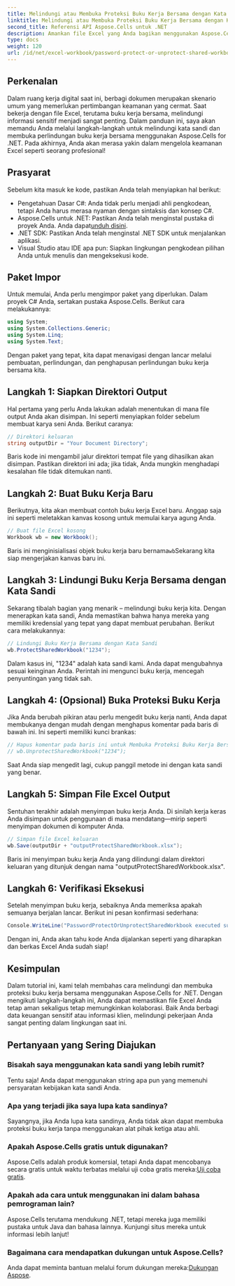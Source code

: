 ```yaml
---
title: Melindungi atau Membuka Proteksi Buku Kerja Bersama dengan Kata Sandi
linktitle: Melindungi atau Membuka Proteksi Buku Kerja Bersama dengan Kata Sandi
second_title: Referensi API Aspose.Cells untuk .NET
description: Amankan file Excel yang Anda bagikan menggunakan Aspose.Cells untuk .NET dengan panduan mudah kami tentang perlindungan kata sandi dan teknik tidak terlindungi.
type: docs
weight: 120
url: /id/net/excel-workbook/password-protect-or-unprotect-shared-workbook/
---
```

## Perkenalan

Dalam ruang kerja digital saat ini, berbagi dokumen merupakan skenario umum yang memerlukan pertimbangan keamanan yang cermat. Saat bekerja dengan file Excel, terutama buku kerja bersama, melindungi informasi sensitif menjadi sangat penting. Dalam panduan ini, saya akan memandu Anda melalui langkah-langkah untuk melindungi kata sandi dan membuka perlindungan buku kerja bersama menggunakan Aspose.Cells for .NET. Pada akhirnya, Anda akan merasa yakin dalam mengelola keamanan Excel seperti seorang profesional!

## Prasyarat

Sebelum kita masuk ke kode, pastikan Anda telah menyiapkan hal berikut:

- Pengetahuan Dasar C#: Anda tidak perlu menjadi ahli pengkodean, tetapi Anda harus merasa nyaman dengan sintaksis dan konsep C#.
-  Aspose.Cells untuk .NET: Pastikan Anda telah menginstal pustaka di proyek Anda. Anda dapat[unduh disini](https://releases.aspose.com/cells/net/).
- .NET SDK: Pastikan Anda telah menginstal .NET SDK untuk menjalankan aplikasi.
- Visual Studio atau IDE apa pun: Siapkan lingkungan pengkodean pilihan Anda untuk menulis dan mengeksekusi kode.

## Paket Impor

Untuk memulai, Anda perlu mengimpor paket yang diperlukan. Dalam proyek C# Anda, sertakan pustaka Aspose.Cells. Berikut cara melakukannya:

```csharp
using System;
using System.Collections.Generic;
using System.Linq;
using System.Text;
```

Dengan paket yang tepat, kita dapat menavigasi dengan lancar melalui pembuatan, perlindungan, dan penghapusan perlindungan buku kerja bersama kita. 

## Langkah 1: Siapkan Direktori Output

Hal pertama yang perlu Anda lakukan adalah menentukan di mana file output Anda akan disimpan. Ini seperti menyiapkan folder sebelum membuat karya seni Anda. Berikut caranya:

```csharp
// Direktori keluaran
string outputDir = "Your Document Directory";
```

Baris kode ini mengambil jalur direktori tempat file yang dihasilkan akan disimpan. Pastikan direktori ini ada; jika tidak, Anda mungkin menghadapi kesalahan file tidak ditemukan nanti.

## Langkah 2: Buat Buku Kerja Baru

Berikutnya, kita akan membuat contoh buku kerja Excel baru. Anggap saja ini seperti meletakkan kanvas kosong untuk memulai karya agung Anda.

```csharp
// Buat file Excel kosong
Workbook wb = new Workbook();
```

 Baris ini menginisialisasi objek buku kerja baru bernama`wb`Sekarang kita siap mengerjakan kanvas baru ini.

## Langkah 3: Lindungi Buku Kerja Bersama dengan Kata Sandi

Sekarang tibalah bagian yang menarik – melindungi buku kerja kita. Dengan menerapkan kata sandi, Anda memastikan bahwa hanya mereka yang memiliki kredensial yang tepat yang dapat membuat perubahan. Berikut cara melakukannya:

```csharp
// Lindungi Buku Kerja Bersama dengan Kata Sandi
wb.ProtectSharedWorkbook("1234");
```

Dalam kasus ini, "1234" adalah kata sandi kami. Anda dapat mengubahnya sesuai keinginan Anda. Perintah ini mengunci buku kerja, mencegah penyuntingan yang tidak sah.

## Langkah 4: (Opsional) Buka Proteksi Buku Kerja

Jika Anda berubah pikiran atau perlu mengedit buku kerja nanti, Anda dapat membukanya dengan mudah dengan menghapus komentar pada baris di bawah ini. Ini seperti memiliki kunci brankas:

```csharp
// Hapus komentar pada baris ini untuk Membuka Proteksi Buku Kerja Bersama
// wb.UnprotectSharedWorkbook("1234");
```

Saat Anda siap mengedit lagi, cukup panggil metode ini dengan kata sandi yang benar.

## Langkah 5: Simpan File Excel Output

Sentuhan terakhir adalah menyimpan buku kerja Anda. Di sinilah kerja keras Anda disimpan untuk penggunaan di masa mendatang—mirip seperti menyimpan dokumen di komputer Anda.

```csharp
// Simpan file Excel keluaran
wb.Save(outputDir + "outputProtectSharedWorkbook.xlsx");
```

Baris ini menyimpan buku kerja Anda yang dilindungi dalam direktori keluaran yang ditunjuk dengan nama "outputProtectSharedWorkbook.xlsx". 

## Langkah 6: Verifikasi Eksekusi

Setelah menyimpan buku kerja, sebaiknya Anda memeriksa apakah semuanya berjalan lancar. Berikut ini pesan konfirmasi sederhana:

```csharp
Console.WriteLine("PasswordProtectOrUnprotectSharedWorkbook executed successfully.\r\n");
```

Dengan ini, Anda akan tahu kode Anda dijalankan seperti yang diharapkan dan berkas Excel Anda sudah siap!

## Kesimpulan

Dalam tutorial ini, kami telah membahas cara melindungi dan membuka proteksi buku kerja bersama menggunakan Aspose.Cells for .NET. Dengan mengikuti langkah-langkah ini, Anda dapat memastikan file Excel Anda tetap aman sekaligus tetap memungkinkan kolaborasi. Baik Anda berbagi data keuangan sensitif atau informasi klien, melindungi pekerjaan Anda sangat penting dalam lingkungan saat ini.

## Pertanyaan yang Sering Diajukan

### Bisakah saya menggunakan kata sandi yang lebih rumit?
Tentu saja! Anda dapat menggunakan string apa pun yang memenuhi persyaratan kebijakan kata sandi Anda.

### Apa yang terjadi jika saya lupa kata sandinya?
Sayangnya, jika Anda lupa kata sandinya, Anda tidak akan dapat membuka proteksi buku kerja tanpa menggunakan alat pihak ketiga atau ahli.

### Apakah Aspose.Cells gratis untuk digunakan?
 Aspose.Cells adalah produk komersial, tetapi Anda dapat mencobanya secara gratis untuk waktu terbatas melalui uji coba gratis mereka:[Uji coba gratis](https://releases.aspose.com/).

### Apakah ada cara untuk menggunakan ini dalam bahasa pemrograman lain?
Aspose.Cells terutama mendukung .NET, tetapi mereka juga memiliki pustaka untuk Java dan bahasa lainnya. Kunjungi situs mereka untuk informasi lebih lanjut!

### Bagaimana cara mendapatkan dukungan untuk Aspose.Cells?
 Anda dapat meminta bantuan melalui forum dukungan mereka:[Dukungan Aspose](https://forum.aspose.com/c/cells/9).